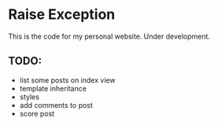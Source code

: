 # Raise Exception

This is the code for my personal website. Under development.

## TODO:

- list some posts on index view
- template inheritance
- styles
- add comments to post
- score post
